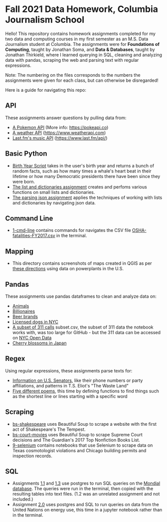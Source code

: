 # Fall 2021 Data Homework, Columbia Journalism School 

Hello! This repository contains homework assignments completed for my two data and computing courses in my first semester as an M.S. Data Journalism student at Columbia. The assignments were for **Foundations of Computing**, taught by Jonathan Soma, and **Data & Databases**, taught by Jonathan Thirkield, where I learned querying in SQL, cleaning and analyzing data with pandas, scraping the web and parsing text with regular expressions.

Note: The numbering on the files corresponds to the numbers the assignments were given for each class, but can otherwise be disregarded! 

Here is a guide for navigating this repo:

## API

These assignments answer questions by pulling data from:

* [A Pokemon API](api/3-pokemon.py) (More info: https://pokeapi.co)
* [A weather API](api/4-weather.py) (https://www.weatherapi.com)
* [Last.fm's music API](api/4-last-fm.py) (https://www.last.fm/api/)

## Basic Python

* [Birth Year Script](basic-python/1-birth-year-script.py) takes in the user's birth year and returns a bunch of random facts, such as how many times a whale's heart beat in their lifetime or how many Democratic presidents there have been since they were born.
* [The list and dictionaries assignment](basic-python/2-lists-dictionaries.py) creates and perfoms various functions on small lists and dictionaries. 
* [The parsing json assignment](basic-python/3-parsing-json.py) applies the techniques of working with lists and dictionaries by navigating json data.

## Command Line

* [1-cmd-line](command-line/1-cmd-line.txt) contains commands for navigates the CSV file [OSHA-fatalities-FY2017.csv](command-line/OSHA-fatalities-FY2017.csv) in the terminal.

## Mapping

* This directory contains screenshots of maps created in QGIS as per [these directions](https://gist.github.com/jsoma/0865246bd9223a6b86fe6876efb4c640) using data on powerplants in the U.S. 

## Pandas

These assignments use pandas dataframes to clean and analyze data on:

* [Animals](pandas/5-pandas/animals)
* [Billionaires](pandas/5-pandas/billionaires)
* [Beer brands](pandas/6-pandas/beer)
* [Licensed dogs in NYC](pandas/6-pandas/dogs)
* [A subset of 311 calls](pandas/7-pandas-cleaning/311) subset.csv, the subset of 311 data the notebook works with, was too large for GitHub - but the 311 data can be accessed on [NYC Open Data](https://data.cityofnewyork.us/Social-Services/311-Service-Requests-from-2010-to-Present/erm2-nwe9)
* [Cherry blossoms in Japan](pandas/7-pandas-cleaning/cherry-blossoms)

## Regex

Using regular expressions, these assignments parse texts for:

* [Information on U.S. Senators](regex/4.0-regex-senators-wasteland.ipynb), like their phone numbers or party affiliations, and patterns in T.S. Eliot's "The Waste Land"
* [Five different poems](regex/4.1-regex-functions.ipynb), this time by defining functions to find things such as the shortest line or lines starting with a specific word

## Scraping

* [bs-shakespeare](scraping/3.0-bs-shakespeare.ipynb) uses Beautiful Soup to scrape a website with the first act of Shakespeare's The Tempest.
* [bs-court-movies](scraping/3.1-bs-court-books.ipynb) uses Beautiful Soup to scrape Supreme Court decisions and The Guardian's 2017 Top Nonfiction Books List.
* [9-selenium](scraping/9-selenium) contains notebooks that use Selenium to scrape data on Texas cosmotologist violations and Chicago building permits and inspection records.

## SQL

* Assignments [1.1](sql/1.1-mondial.txt) and [1.3](sql/1.3-mondial.txt) use postgres to run SQL queries on the [Mondial database](https://www.dbis.informatik.uni-goettingen.de/Mondial/). The queries were run in the terminal, then copied with the resulting tables into text files. (1.2 was an unrelated assignment and not included.)
* Assignment [2.0](sql/2.0-un-jupyter.ipynb) uses postgres and SQL to run queries on data from the United Nations on energy use, this time in a jupyter notebook rather than in the terminal. 
